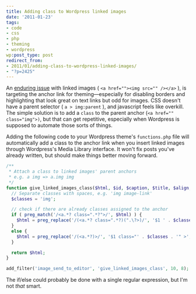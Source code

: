 ```yaml
---
title: Adding class to Wordpress linked images
date: '2011-01-23'
tags:
- code
- css
- php
- theming
- wordpress
wp:post_type: post
redirect_from:
- 2011/01/adding-class-to-wordpress-linked-images/
- "?p=2425"
---
```


An [enduring issue](http://wordpress.org/support/topic/how-can-i-set-the-class-of-anchors) with linked images ( `<a href=""><img src="" /></a>` ), is targeting the anchor link for theming—especially for disabling borders and highlighting that look great on text links but odd for images. CSS doesn't have a parent selector ( `a > img:parent` ), and javascript feels like overkill. The simple solution is to add a `class` to the parent anchor (`<a href="" class="img">)`, but that can get repetitive, especially when Wordpress is supposed to automate those sorts of things.

Adding the following code to your Wordpress theme's `functions.php` file will automatically add a class to the anchor link when you insert linked images through Wordpress's Media Library interface. It won't fix posts you've already written, but should make things better moving forward.


```php
/**
 * Attach a class to linked images' parent anchors
 * e.g. a img => a.img img
 */
function give_linked_images_class($html, $id, $caption, $title, $align, $url, $size, $alt = '' ) {
  // Separate classes with spaces, e.g. 'img image-link'
  $classes = 'img';

  // check if there are already classes assigned to the anchor
  if ( preg_match('/<a.*? class=".*?">/', $html) ) {
    $html = preg_replace('/(<a.*? class=".*?)(".\?>)/', '$1 ' . $classes . '$2', $html);
  }
  else {
    $html = preg_replace('/(<a.*?)>/', '$1 class="' . $classes . '" >', $html);
  }

  return $html;
}

add_filter('image_send_to_editor', 'give_linked_images_class', 10, 8);
```

The if/else could probably be done with a single regular expression, but I'm not _that_ smart.
